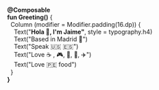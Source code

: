 **@Composable**  
**fun Greeting()** {    
&nbsp;&nbsp;Column (modifier = Modifier.padding(16.dp)) {  
&nbsp;&nbsp;&nbsp;&nbsp;Text("**Hola 👋, I'm Jaime"**, style = typography.h4)    
&nbsp;&nbsp;&nbsp;&nbsp;Text("Based in Madrid 🐻")  
&nbsp;&nbsp;&nbsp;&nbsp;Text("Speak 🇺🇸 🇪🇸")     
&nbsp;&nbsp;&nbsp;&nbsp;Text("Love ☕ , 🎮, 📖, 🐶, :airplane:")  
&nbsp;&nbsp;&nbsp;&nbsp;Text("Love 🇵🇪 food")  
&nbsp;&nbsp;}  
**}**

<!--
**JaimeToca/JaimeToca** is a ✨ _special_ ✨ repository because its `README.md` (this file) appears on your GitHub profile.

Here are some ideas to get you started:

- 🔭 I’m currently working on ...
- 🌱 I’m currently learning ...
- 👯 I’m looking to collaborate on ...
- 🤔 I’m looking for help with ...
- 💬 Ask me about ...
- 📫 How to reach me: ...
- 😄 Pronouns: ...
- ⚡ Fun fact: ...
### Hola 👋
-->
